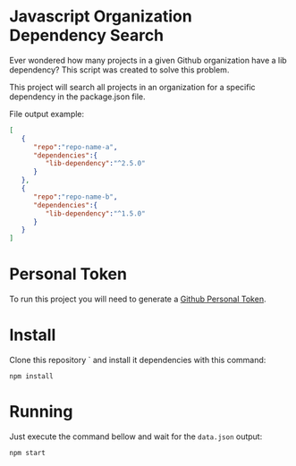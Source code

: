 Javascript Organization Dependency Search
====================
Ever wondered how many projects in a given Github organization have a lib dependency? This script was created to solve this problem.

This project will search all projects in an organization for a specific dependency in the package.json file.


File output example:
```json
[
   {
      "repo":"repo-name-a",
      "dependencies":{
         "lib-dependency":"^2.5.0"
      }
   },
   {
      "repo":"repo-name-b",
      "dependencies":{
         "lib-dependency":"^1.5.0"
      }
   }
]

```
# Personal Token
To run this project you will need to generate a [Github Personal Token](https://docs.github.com/en/authentication/keeping-your-account-and-data-secure/creating-a-personal-access-token).

# Install
Clone this repository ` and install it dependencies with this command:
```
npm install
```

# Running
Just execute the command bellow and wait for the `data.json` output:
```
npm start
```
